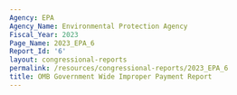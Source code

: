 ```yaml
---
Agency: EPA
Agency_Name: Environmental Protection Agency
Fiscal_Year: 2023
Page_Name: 2023_EPA_6
Report_Id: '6'
layout: congressional-reports
permalink: /resources/congressional-reports/2023_EPA_6
title: OMB Government Wide Improper Payment Report
---
```

